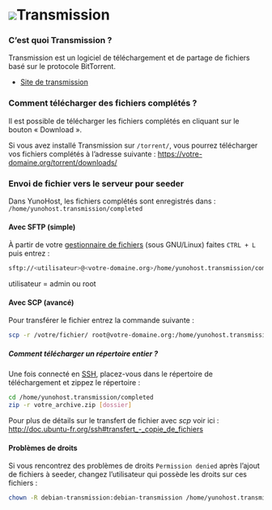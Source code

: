 # <img src="https://yunohost.org/images/transmission.png">Transmission

### C’est quoi Transmission ?
Transmission est un logiciel de téléchargement et de partage de fichiers basé sur le protocole BitTorrent.
* [Site de transmission](http://transmissionbt.com/)

### Comment télécharger des fichiers complétés ?
Il est possible de télécharger les fichiers complétés en cliquant sur le bouton « Download ».

Si vous avez installé Transmission sur `/torrent/`, vous pourrez télécharger vos fichiers complétés à l’adresse suivante : https://votre-domaine.org/torrent/downloads/

### Envoi de fichier vers le serveur pour seeder
Dans YunoHost, les fichiers complétés sont enregistrés dans : `/home/yunohost.transmission/completed`

#### Avec SFTP (simple)
À partir de votre [gestionnaire de fichiers](https://fr.wikipedia.org/wiki/Gestionnaire_de_fichier) (sous GNU/Linux) faites `CTRL + L` puis entrez :
```bash
sftp://<utilisateur>@<votre-domaine.org>/home/yunohost.transmission/completed
```
utilisateur = admin ou root

#### Avec SCP (avancé)
Pour transférer le fichier entrez la commande suivante :

```bash
scp -r /votre/fichier/ root@votre-domaine.org:/home/yunohost.transmission/completed
```

##### Comment télécharger un répertoire entier ?
Une fois connecté en [SSH](ssh_fr), placez-vous dans le répertoire de téléchargement et zippez le répertoire :
```bash
cd /home/yunohost.transmission/completed
zip -r votre_archive.zip [dossier]
```

Pour plus de détails sur le transfert de fichier avec *scp* voir ici : http://doc.ubuntu-fr.org/ssh#transfert_-_copie_de_fichiers

#### Problèmes de droits
Si vous rencontrez des problèmes de droits `Permission denied` après l’ajout de fichiers à seeder, changez l’utilisateur qui possède les droits sur ces fichiers :
```bash
chown -R debian-transmission:debian-transmission /home/yunohost.transmission/completed/*
```